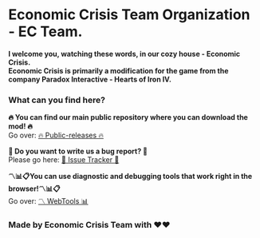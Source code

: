 # Economic Crisis Team Organization - EC Team.

**I welcome you, watching these words, in our cozy house - Economic Crisis.** <br>
**Economic Crisis is primarily a modification for the game from the company Paradox Interactive - Hearts of Iron IV.**

### What can you find here?

**🔥 You can find our main public repository where you can download the mod! 🔥** <br>
Go over: [🔥 Public-releases 🔥](https://github.com/Economic-Crisis-2013/Public-releases)

**🐛 Do you want to write us a bug report? 🐛** <br>
Please go here: [🐛 Issue Tracker 🐛](https://github.com/Economic-Crisis-2013/Public-releases/issues)

**​〽️​📊​📋​You can use diagnostic and debugging tools that work right in the browser!​〽️​📊​📋​** <br>
Go over: [〽️ WebTools 📊](https://github.com/Economic-Crisis-2013/WebTools)

### Made by Economic Crisis Team with ❤️❤️
